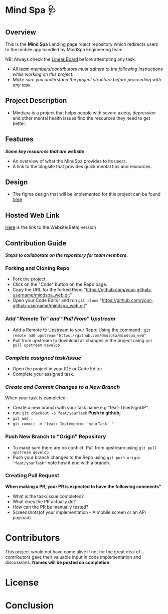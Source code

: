 # Mind Spa 🩺
  ## Overview 
  This is the **Mind Spa** Landing page roject repository which redirects users to the mobile app handled by MindSpa Engineering team 
  
  NB: Always check the [Linear Board](https://linear.app/elva/team/ELV/active) before attempting any task.
  
  - _All team members/contributors must adhere to the following instructions while working on this project._
  - _Make sure you understand the project structure before proceeding with any task._
  
  ## Project Description
  
  - Mindspa is a project that helps people with severe axiety, depression and other mental health issues find the resources they need to get better.

## Features
**_Some key resources that are website_**

- An overview of what the MindSpa provides to its users.
- A link to the blogsite that provides quick mental tips and resources.

## Design 

  - The figma design that will be implemented for this project can be found [here](https://www.figma.com/file/qFarhYtLErHmVzhliImGdB/Mind-Spa?node-id=701%3A706) 

## Hosted Web Link
   [Here](https://mindspang.github.io/mindspa_web/index.html) is the link to the Website(Beta) version

## Contribution Guide
  **_Steps to collaborate on the repository for team members._**
  ### Forking and Cloning Repo
  * Fork the project.  
  * Click on the "Code" button on the Repo page.
  * Copy the URL for the forked Repo "https://github.com/your-github-username/mindspa_web.git"
  * Open your Code Editor and  run `git clone` "https://github.com/your-github-username/mindspa_web.git"

 ### _Add "Remote To" and "Pull From" Upstream_
  * Add a Remote to Upstream to your Repo:
      Using the command : `git remote add upstream` ` "https://github.com/Omolola/mindspa_web" ` 
  * Pull from upstream to download all changes in the project using `git pull upstream develop`
  
 ### _Complete assigned task/issue_
  * Open the project in your IDE or Code Editor.
  * Complete your assigned task.


 ### _Create and Commit Changes to a New Branch_
  When your task is completed:
  * Create a new branch with your task name e.g "feat- UserSignUP". 
  * run: `git checkout -b feat/yourTask`
  **Push to github;**
  * `git add .`
  * `git commit -m "feat: Inplemented 'yourTask' "`
  
### Push New Branch to "Origin" Repository
  * To make sure there are no conflict, Pull from upstream using `git pull upstream develop`
  * Push your branch changes to the Repo using `git push origin "feat/yourTask"` note how it end with a branch.

### Creating Pull Request

  **When making a PR, your PR is expected to have the following comments"**

  * What is the task/issue completed?
  * What does the PR actually do?
  * How can the PR be manually tested?
  * Screenshots(of your implementation - A mobile screen or an APi payload). 



# Contributors
This project would not have come alive if not for the great deal of contributors gave their valuable input in code implementation and discussions.
**Names will be posted on completion**

# License


# Conclusion
